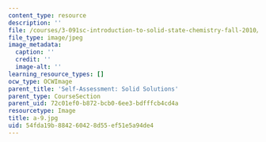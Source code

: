 ```yaml
---
content_type: resource
description: ''
file: /courses/3-091sc-introduction-to-solid-state-chemistry-fall-2010/54fda19b884260428d55ef51e5a94de4_a-9.jpg
file_type: image/jpeg
image_metadata:
  caption: ''
  credit: ''
  image-alt: ''
learning_resource_types: []
ocw_type: OCWImage
parent_title: 'Self-Assessment: Solid Solutions'
parent_type: CourseSection
parent_uid: 72c01ef0-b872-bcb0-6ee3-bdfffcb4cd4a
resourcetype: Image
title: a-9.jpg
uid: 54fda19b-8842-6042-8d55-ef51e5a94de4
---
```


